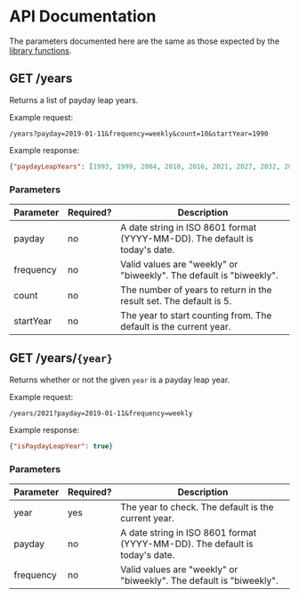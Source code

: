 # API Documentation
The parameters documented here are the same as those expected by the [library functions](calculator.py).

## GET /years
Returns a list of payday leap years.

Example request:
```
/years?payday=2019-01-11&frequency=weekly&count=10&startYear=1990
```

Example response:
```json
{"paydayLeapYears": [1993, 1999, 2004, 2010, 2016, 2021, 2027, 2032, 2038, 2044]}
```

### Parameters
| Parameter | Required? | Description                                                                  |
|-----------|-----------|------------------------------------------------------------------------------|
| payday    | no        | A date string in ISO 8601 format (YYYY-MM-DD). The default is today's date.  |
| frequency | no        | Valid values are "weekly" or "biweekly". The default is "biweekly".          |
| count     | no        | The number of years to return in the result set. The default is 5.           |
| startYear | no        | The year to start counting from. The default is the current year.            |


## GET /years/`{year}`
Returns whether or not the given `year` is a payday leap year.

Example request:
```
/years/2021?payday=2019-01-11&frequency=weekly
```

Example response:
```json
{"isPaydayLeapYear": true}
```

### Parameters
| Parameter | Required? | Description                                                                  |
|-----------|-----------|------------------------------------------------------------------------------|
| year      | yes       | The year to check. The default is the current year.                          |
| payday    | no        | A date string in ISO 8601 format (YYYY-MM-DD). The default is today's date.  |
| frequency | no        | Valid values are "weekly" or "biweekly". The default is "biweekly".          |
